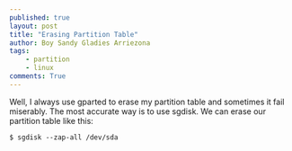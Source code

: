 ```yaml
---
published: true
layout: post
title: "Erasing Partition Table"
author: Boy Sandy Gladies Arriezona
tags:
    - partition
    - linux
comments: True
---
```


Well, I always use gparted to erase my partition table and sometimes it fail miserably. The most accurate way is to use sgdisk. We can erase our partition table like this:

``` shell
$ sgdisk --zap-all /dev/sda
```